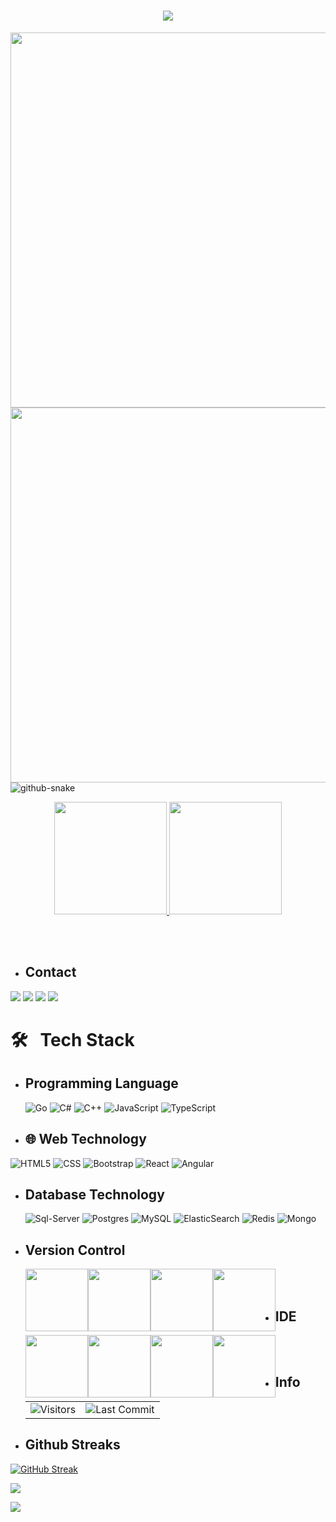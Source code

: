 <h1 align="center">
    <img src="https://readme-typing-svg.herokuapp.com/?font=Righteous&size=35&center=true&vCenter=true&width=500&height=70&duration=4000&lines=Hi+There+!+👋;+I'm+Khanbala+Rashidov+!;+I'm+Software+Engineer" />
</h1>

<p align="center">
    <img style="float:left" src="https://gidigi.com/cdn/love.gif" width="800" height="600"/>
     <img style="float:left" src="https://user-images.githubusercontent.com/89845641/220167426-0c5f630e-6d56-4617-9775-71c2bd025b4f.gif" width="800" height="600"/>
</p>

<picture>
  <source media="(prefers-color-scheme: dark)" srcset="https://github.com/vic1707/vic1707/blob/output/github-snake-dark.svg" >
  <source media="(prefers-color-scheme: light)" srcset="https://github.com/vic1707/vic1707/blob/output/github-snake.svg">
  <img alt="github-snake" src="https://github.com/vic1707/vic1707/blob/output/github-snake.svg">
</picture>


<p align="center">
  <a href="https://coderstats.net/github/#Dentrax">
    <img height="180em" src="https://github-readme-stats-eight-theta.vercel.app/api?username=KhanbalaRashidov&show_icons=true&theme=algolia&include_all_commits=true&count_private=true&line_height=26"/>
    <img height="180em" src="https://github-readme-stats-eight-theta.vercel.app/api/top-langs/?username=KhanbalaRashidov&layout=compact&langs_count=8&theme=algolia&line_height=26"/>
  </a>
</p> </br></br>

- ## Contact &nbsp;
 <div> 
  <a href="https://www.linkedin.com/in/rashidov-khanbala-b67453182/" target="_blank"><img src="https://img.shields.io/badge/-LinkedIn-%230077B5?style=for-the-badge&logo=linkedin&logoColor=white" target="_blank"></a> 
  <a href="https://www.instagram.com/rashidov.khanbala" target="_blank"><img src="https://img.shields.io/badge/-Instagram-%23E4405F?style=for-the-badge&logo=instagram&logoColor=white" target="_blank"></a>
  <a href = "mailto:reshidovxanbala@gmail.com"><img src="https://img.shields.io/badge/-Gmail-%23E4400F?style=for-the-badge&logo=gmail&logoColor=white" target="_blank"></a>
  <a href = "https://t.me/RashidovKhanbala"><img src="https://img.shields.io/badge/-Telegram-%230077B5?style=for-the-badge&logo=telegram&logoColor=white"    target="_blank"></a>

# 🛠 &nbsp; Tech Stack

- ##  Programming Language &nbsp;
  ![Go](https://img.icons8.com/color/2x/golang.png)
  ![C#](https://img.icons8.com/color/2x/c-sharp-logo-2.png)
  ![C++](https://img.icons8.com/color/2x/c-plus-plus-logo.png)
  ![JavaScript](https://img.icons8.com/fluency/2x/javascript.png)
  ![TypeScript](https://img.icons8.com/fluency/2x/typescript--v2.png)
-  ## 🌐 Web Technology &nbsp;
  ![HTML5](https://img.icons8.com/color/2x/html-5.png)
  ![CSS](https://img.icons8.com/fluency/2x/css3.png)
  ![Bootstrap](https://img.icons8.com/color/2x/bootstrap.png)
  ![React](https://img.icons8.com/color/2x/react-native.png)
  ![Angular](https://img.icons8.com/color/2x/angularjs.png)
- ##  Database Technology &nbsp;
  ![Sql-Server](https://img.icons8.com/color/2x/microsoft-sql-server.png)
  ![Postgres](https://img.icons8.com/color/2x/postgreesql.png)
  ![MySQL](https://img.icons8.com/color/2x/mysql-logo.png)
  ![ElasticSearch](https://img.icons8.com/color/2x/elasticsearch.png)
  ![Redis](https://img.icons8.com/color/2x/redis.png)
  ![Mongo](https://img.icons8.com/color/2x/mongodb.png)
- ##  Version Control &nbsp;
  <img style="float:left"  src="https://img.icons8.com/color/2x/git.png" width="100" height="100"/>  
  <img style="float:left"  src="https://img.icons8.com/nolan/2x/github.png" width="100" height="100"/>
  <img style="float:left"  src="https://img.icons8.com/color/2x/gitlab.png" width="100" height="100"/>
  <img style="float:left"  src="https://img.icons8.com/color/2x/bitbucket.png" width="100" height="100"/>  </br></br>
- ##  IDE  &nbsp;
  <img style="float:left"  src="https://img.icons8.com/fluency/2x/visual-studio.png" width="100" height="100"/>  
  <img style="float:left"  src="https://img.icons8.com/color/2x/visual-studio-code-2019.png" width="100" height="100"/>
  <img style="float:left"  src="https://www.alternatifle.com/wp-content/uploads/2020/01/5e27cfead28a0.png" width="100" height="100"/>
  <img style="float:left"  src="https://www.alternatifle.com/wp-content/uploads/2020/11/5fab82a49fa1b.png" width="100" height="100"/>  </br></br>
- ## Info &nbsp;
  <table>
  <tr>
     <td ><img alt="Visitors" src="https://komarev.com/ghpvc/?username=KhanbalaRashidov&style=flat&labelColor=black&logo=github&label=PROFILE+VIEWS&color=29bf12"/>      </td>
       <td  ><img alt="Last Commit" src="https://img.shields.io/github/last-commit/KhanbalaRashidov/KhanbalaRashidov?         logo=markdown&label=LAST+UPDATE&color=29bf12&style=flat">
  </td>
       </tr></table>  
  
- ## Github Streaks &nbsp;
<a href="https://git.io/streak-stats"><img src="https://github-readme-streak-stats.herokuapp.com?user=KhanbalaRashdiov&theme=cobalt&date_format=j%20M%5B%20Y%5D" alt="GitHub Streak" /></a>

![](./profile-green-animate.svg)


![](https://github.com/KhanbalaRashidov/KhanbalaRashidov/blob/output/github-contribution-grid-snake.svg)


<!--
**KhanbalaRashidov/KhanbalaRashidov** is a ✨ _special_ ✨ repository because its `README.md` (this file) appears on your GitHub profile.

Here are some ideas to get you started:

- 🔭 I’m currently working on ...
- 🌱 I’m currently learning ...
- 👯 I’m looking to collaborate on ...
- 🤔 I’m looking for help with ...
- 💬 Ask me about ...
- 📫 How to reach me: ...
- 😄 Pronouns: ...
- ⚡ Fun fact: ...
-->
